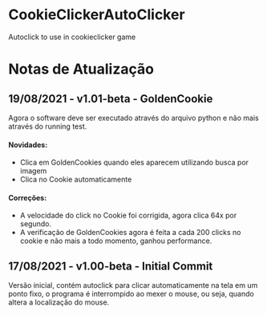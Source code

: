 # CookieClickerAutoClicker

Autoclick to use in cookieclicker game

# Notas de Atualização

## 19/08/2021 - v1.01-beta - GoldenCookie

Agora o software deve ser executado através do arquivo python e não mais através do running test.

#### Novidades:

- Clica em GoldenCookies quando eles aparecem utilizando busca por imagem
- Clica no Cookie automaticamente

#### Correções:

- A velocidade do click no Cookie foi corrigida, agora clica 64x por segundo.
- A verificação de GoldenCookies agora é feita a cada 200 clicks no cookie e não mais a todo momento, ganhou
  performance.

## 17/08/2021 - v1.00-beta - Initial Commit

Versão inicial, contém autoclick para clicar automaticamente na tela em um ponto fixo, o programa é interrompido ao
mexer o mouse, ou seja, quando altera a localização do mouse.